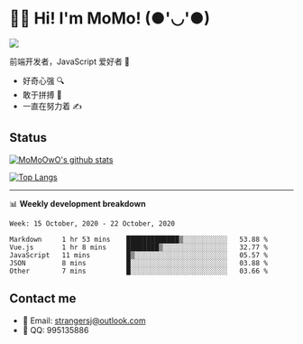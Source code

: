# 👨‍🎓 Hi! I'm MoMo! (●'◡'●)

[![](https://img.shields.io/badge/-@MoMoOwO-%23181717?style=flat-square&logo=github)](https://github.com/MoMoOwO)

前端开发者，JavaScript 爱好者 💖
- 好奇心强 🔍
- 敢于拼搏 💪
- 一直在努力着 ✍

## Status

[![MoMoOwO's github stats](https://github-readme-stats.vercel.app/api?username=MoMoOwO&show_icons=true&theme=tokyonight)](https://github.com/MoMoOwO)

[![Top Langs](https://github-readme-stats.vercel.app/api/top-langs/?username=MoMoOwO&layout=compact&theme=tokyonight)](https://github.com/MoMoOwO)

---

📊 **Weekly development breakdown**

<!--START_SECTION:waka-->
```text
Week: 15 October, 2020 - 22 October, 2020

Markdown     1 hr 53 mins    █████████████▒░░░░░░░░░░░   53.88 % 
Vue.js       1 hr 8 mins     ████████▒░░░░░░░░░░░░░░░░   32.77 % 
JavaScript   11 mins         █▒░░░░░░░░░░░░░░░░░░░░░░░   05.57 % 
JSON         8 mins          █░░░░░░░░░░░░░░░░░░░░░░░░   03.88 % 
Other        7 mins          █░░░░░░░░░░░░░░░░░░░░░░░░   03.66 % 
```
<!--END_SECTION:waka-->

## Contact me

- 📧 Email: strangersj@outlook.com
- 🐧 QQ: 995135886
